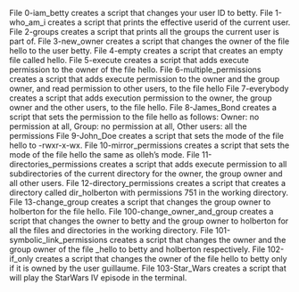 File 0-iam_betty creates a script that changes your user ID to betty.
File 1-who_am_i creates a script that prints the effective userid of the current user.
File 2-groups creates a script that prints all the groups the current user is part of.
File 3-new_owner creates a script that changes the owner of the file hello to the user betty.
File 4-empty creates a script that creates an empty file called hello.
File 5-execute creates a script that adds execute permission to the owner of the file hello.
File 6-multiple_permissions creates a script that adds execute permission to the owner and the group owner, and read permission to other users, to the file hello
File 7-everybody creates a script that adds execution permission to the owner, the group owner and the other users, to the file hello.
File 8-James_Bond creates a script that sets the permission to the file hello as follows: Owner: no permission at all, Group: no permission at all, Other users: all the permissions
File 9-John_Doe creates a script that sets the mode of the file hello to -rwxr-x-wx.
File 10-mirror_permissions creates a script that sets the mode of the file hello the same as olleh’s mode.
File 11-directories_permissions creates a script that adds execute permission to all subdirectories of the current directory for the owner, the group owner and all other users.
File 12-directory_permissions creates a script that creates a directory called dir_holberton with permissions 751 in the working directory.
File 13-change_group creates a script that changes the group owner to holberton for the file hello.
File 100-change_owner_and_group creates a script that changes the owner to betty and the group owner to holberton for all the files and directories in the working directory.
File 101-symbolic_link_permissions creates a script that changes the owner and the group owner of the file _hello to betty and holberton respectively.
File 102-if_only creates a script that changes the owner of the file hello to betty only if it is owned by the user guillaume.
File 103-Star_Wars creates a script that will play the StarWars IV episode in the terminal.
